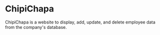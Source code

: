 # ChipiChapa
ChipiChapa is a website to display, add, update, and delete employee data from the company's database.
